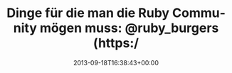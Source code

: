 ---
retweeted: false
source: <a href="http://twitter.com/download/android" rel="nofollow">Twitter for Android</a>
entities:
  user_mentions:
  - name: rubyburgers
    screen_name: ruby_burgers
    indices:
    - '49'
    - '62'
    id_str: '1483442161'
    id: '1483442161'
  urls: []
  symbols: []
  media:
  - expanded_url: https://twitter.com/bascht/status/380370307774558208/photo/1
    indices:
    - '63'
    - '85'
    url: http://t.co/Su6sHRP8HD
    media_url: http://pbs.twimg.com/media/BUdYx5aCMAA_bU2.jpg
    id_str: '380370307782946816'
    id: '380370307782946816'
    media_url_https: https://pbs.twimg.com/media/BUdYx5aCMAA_bU2.jpg
    sizes:
      medium:
        w: '1200'
        h: '675'
        resize: fit
      large:
        w: '2048'
        h: '1152'
        resize: fit
      thumb:
        w: '150'
        h: '150'
        resize: crop
      small:
        w: '680'
        h: '383'
        resize: fit
    type: photo
    display_url: pic.twitter.com/Su6sHRP8HD
  hashtags: []
display_text_range:
- '0'
- '85'
favorite_count: '0'
id_str: '380370307774558208'
truncated: false
retweet_count: '1'
id: '380370307774558208'
possibly_sensitive: false
created_at: Wed Sep 18 16:38:43 +0000 2013
favorited: false
full_text: 'Dinge für die man die Ruby Community mögen muss: [@ruby_burgers](https://twitter.com/ruby_burgers)'
lang: de
extended_entities:
  media:
  - expanded_url: https://twitter.com/bascht/status/380370307774558208/photo/1
    indices:
    - '63'
    - '85'
    url: http://t.co/Su6sHRP8HD
    media_url: http://pbs.twimg.com/media/BUdYx5aCMAA_bU2.jpg
    id_str: '380370307782946816'
    id: '380370307782946816'
    media_url_https: https://pbs.twimg.com/media/BUdYx5aCMAA_bU2.jpg
    sizes:
      medium:
        w: '1200'
        h: '675'
        resize: fit
      large:
        w: '2048'
        h: '1152'
        resize: fit
      thumb:
        w: '150'
        h: '150'
        resize: crop
      small:
        w: '680'
        h: '383'
        resize: fit
    type: photo
    display_url: pic.twitter.com/Su6sHRP8HD
tags:
- pesos/twitter
date: '2013-09-18T16:38:43+00:00'
src: https://twitter.com/bascht/status/380370307774558208
original_url: https://twitter.com/bascht/status/380370307774558208
type: twitter_tweet
media_url: https://img.bascht.com/twitter/pbs.twimg.com/media/BUdYx5aCMAA_bU2.jpg
text: 'Dinge für die man die Ruby Community mögen muss: [@ruby_burgers](https://twitter.com/ruby_burgers)'
title: 'Dinge für die man die Ruby Community mögen muss: @ruby_burgers (https:/'

---